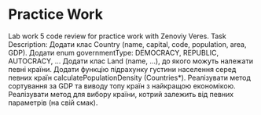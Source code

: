 # Practice Work
Lab work 5 code review for practice work with Zenoviy Veres.
Task Description:
Додати клас Country (name, capital, code,  population, area, GDP). Додати enum governmentType: DEMOCRACY, REPUBLIC, AUTOCRACY, … Додати клас Land (name, ...), до якого можуть належати певні країни. Додати функцію підрахунку  густини населення серед певних країн сalculatePopulationDensity (Countries*). Реалізувати метод сортування  за GDP та виводу топу країн з найкращою економікою. Реалізувати метод для вибору країни, котрий залежить від певних параметрів (на свій смак).
